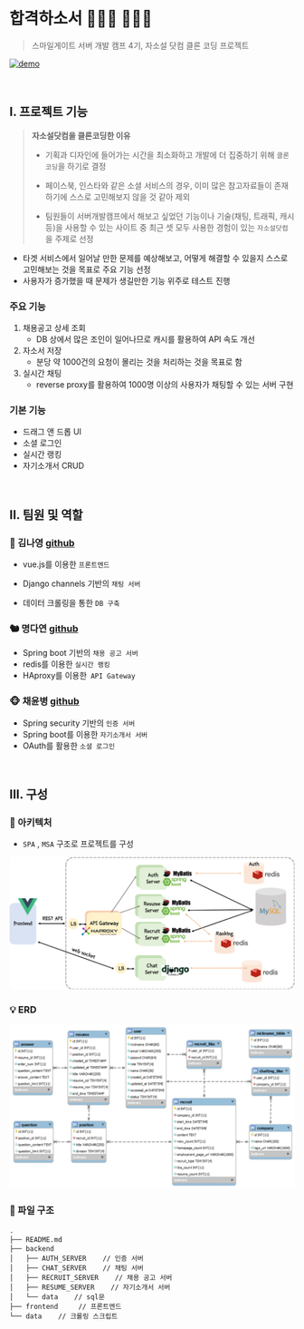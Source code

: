 # 합격하소서 👩🏻‍💻 👨🏻‍💻

> 스마일게이트 서버 개발 캠프 4기, 자소설 닷컴 클론 코딩 프로젝트

[![demo](http://img.youtube.com/vi/2VK6UbJtVYc/0.jpg)](https://youtu.be/2VK6UbJtVYc?t=0s)

<br />


## I. 프로젝트 기능

> **자소설닷컴을 클론코딩한 이유**
>
> - 기획과 디자인에 들어가는 시간을 최소화하고 개발에 더 집중하기 위해 `클론 코딩`을 하기로 결정
>
> - 페이스북, 인스타와 같은 소셜 서비스의 경우, 이미 많은 참고자료들이 존재하기에 스스로 고민해보지 않을 것 같아 제외
>
> - 팀원들이 서버개발캠프에서 해보고 싶었던 기능이나 기술(채팅, 트래픽, 캐시 등)을 사용할 수 있는 사이트 중 최근 셋 모두 사용한 경험이 있는 `자소설닷컴`을 주제로 선정

- 타겟 서비스에서 일어날 만한 문제를 예상해보고, 어떻게 해결할 수 있을지 스스로 고민해보는 것을 목표로 주요 기능 선정
- 사용자가 증가했을 때 문제가 생길만한 기능 위주로 테스트 진행

### 주요 기능

1. 채용공고 상세 조회
   - DB 상에서 많은 조인이 일어나므로 캐시를 활용하여 API 속도 개선
2. 자소서 저장 
   - 분당 약 1000건의 요청이 몰리는 것을 처리하는 것을 목표로 함
3. 실시간 채팅  
   - reverse proxy를 활용하여 1000명 이상의 사용자가 채팅할 수 있는 서버 구현

  ### 기본 기능

- 드래그 앤 드롭 UI
- 소셜 로그인
- 실시간 랭킹
- 자기소개서 CRUD

<br />

## II. 팀원 및 역할

### 🦄 김나영 [github](https://github.com/naye0ng)

- vue.js를 이용한 `프론트엔드` 


- Django channels 기반의 `채팅 서버` 
- 데이터 크롤링을 통한 `DB 구축`



### 🐿 명다연 [github](https://github.com/meme2367)

- Spring boot 기반의 `채용 공고 서버`
- redis를 이용한 `실시간 랭킹`
- HAproxy를 이용한` API Gateway` 



### 🐵 채윤병 [github](https://github.com/yunb2)

- Spring security 기반의 `인증 서버`
- Spring boot를 이용한 `자기소개서 서버`
- OAuth를 활용한 `소셜 로그인` 

<br />

## III. 구성

### 🔧 아키텍처

- `SPA` , `MSA` 구조로 프로젝트를 구성

![서버구조](./image/architecture.png)



### 💡 ERD

![erd](./image/erd.png)



### 📂 파일 구조

```
.
├── README.md
├── backend 
│   ├── AUTH_SERVER    // 인증 서버
│   ├── CHAT_SERVER    // 채팅 서버
│   ├── RECRUIT_SERVER    // 채용 공고 서버
│   ├── RESUME_SERVER    // 자기소개서 서버
│   └── data    // sql문
├── frontend     // 프론트엔드
└── data    // 크롤링 스크립트
```

